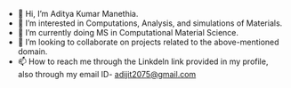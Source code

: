 - 👋 Hi, I’m Aditya Kumar Manethia.
- 👀 I’m interested in Computations, Analysis, and simulations of Materials.
- 🌱 I’m currently doing MS in Computational Material Science.
- 💞️ I’m looking to collaborate on projects related to the above-mentioned domain.
- 📫 How to reach me through the Linkdeln link provided in my profile, also through my email ID- adijit2075@gmail.com

<!---
ManethiaAK/ManethiaAK is a ✨ special ✨ repository because its `README.md` (this file) appears on your GitHub profile.
You can click the Preview link to take a look at your changes.
--->
